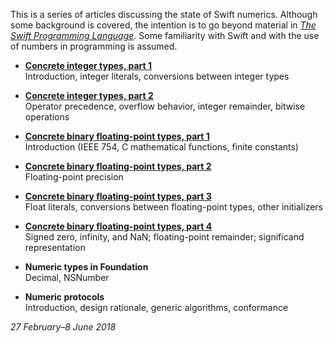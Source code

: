 This is a series of articles discussing the state of Swift numerics. Although
some background is covered, the intention is to go beyond material in [_The
Swift Programming Language_][ref 0-1]. Some familiarity with Swift and with
the use of numbers in programming is assumed.

[ref 0-1]: https://developer.apple.com/library/content/documentation/Swift/Conceptual/Swift_Programming_Language/index.html

* __[Concrete integer types, part 1](integers-part-1.md)__  
  Introduction, integer literals, conversions between integer types

* __[Concrete integer types, part 2](integers-part-2.md)__  
  Operator precedence, overflow behavior, integer remainder, bitwise operations

* __[Concrete binary floating-point types, part 1](floating-point-part-1-rev-1.md)__  
  Introduction (IEEE 754, C mathematical functions, finite constants)

* __[Concrete binary floating-point types, part 2](floating-point-part-2.md)__  
  Floating-point precision

* __[Concrete binary floating-point types, part 3](floating-point-part-3.md)__  
  Float literals, conversions between floating-point types, other initializers

* __[Concrete binary floating-point types, part 4](floating-point-part-4.md)__  
  Signed zero, infinity, and NaN; floating-point remainder; significand
  representation

* __Numeric types in Foundation__  
  Decimal, NSNumber

* __Numeric protocols__  
  Introduction, design rationale, generic algorithms, conformance

_27 February–8 June 2018_
